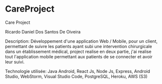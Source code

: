 # CareProject
Care Project

Ricardo Daniel Dos Santos De Oiveira

Description: Développement d'une application Web / Mobile, pour un client, permettant de suivre les patients ayant subi une intervention chirurgicale dans un établissement médical, project realise en deux partie, j'ai realise tout l'application mobile permettant aux patients de se connecter et avoir leur suivi.

Technologie utilisée: Java Android, React Js, Node Js, Express, Android Studio, WebStorm, Visual Studio Code, PostgreSQL, Heroku, AWS (S3)


